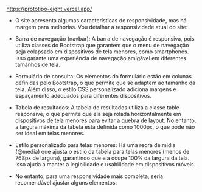 https://prototipo-eight.vercel.app/

- O site apresenta algumas características de responsividade, mas há margem para melhorias. Vou detalhar a responsividade atual do site:

- Barra de navegação (navbar): A barra de navegação é responsiva, pois utiliza classes do Bootstrap que garantem que o menu de navegação seja colapsado em dispositivos de tela menores, como smartphones. Isso garante uma experiência de navegação amigável em diferentes tamanhos de tela.

- Formulário de consulta: Os elementos do formulário estão em colunas definidas pelo Bootstrap, o que permite que se adaptem ao tamanho da tela. Além disso, o estilo CSS personalizado adiciona margens e espaçamento adequados para diferentes dispositivos.

- Tabela de resultados: A tabela de resultados utiliza a classe table-responsive, o que permite que ela seja rolada horizontalmente em dispositivos de tela menores para evitar a quebra de layout. No entanto, a largura máxima da tabela está definida como 1000px, o que pode não ser ideal em telas menores.

- Estilo personalizado para telas menores: Há uma regra de mídia (@media) que ajusta o estilo da tabela para telas menores (menos de 768px de largura), garantindo que ela ocupe 100% da largura da tela. Isso ajuda a manter a legibilidade e usabilidade em dispositivos móveis.

- No entanto, para uma responsividade mais completa, seria recomendável ajustar alguns elementos:

